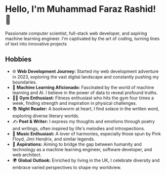# Hello, I'm Muhammad Faraz Rashid! 👋

Passionate computer scientist, full-stack web developer, and aspiring machine learning engineer. I'm captivated by the art of coding, turning lines of text into innovative projects

## Hobbies

- 🌐 **Web Development Journey:** Started my web development adventure in 2023, exploring the vast digital landscape and constantly pushing my boundaries.
- 🧠 **Machine Learning Aficionado:** Fascinated by the world of machine learning and AI. I believe in the power of data to reveal profound truths.
- 🏋️‍♂️ **Gym Enthusiast:** Fitness enthusiast who hits the gym four times a week, finding strength and inspiration in physical challenges.
- 📚 **Night Reader:** A bookworm at heart, I find solace in the written word, exploring diverse literary worlds.
- ✍️ **Poet & Writer:** I express my thoughts and emotions through poetry and writings, often inspired by life's melodies and introspections.
- 🎸 **Music Enthusiast:** A lover of harmonies, especially those spun by Pink Floyd, Jimi Hendrix, and similar legends.
- 🌟 **Aspirations:** Aiming to bridge the gap between humanity and technology as a machine learning engineer, software developer, and web architect.
- 🌍 **Global Outlook:** Enriched by living in the UK, I celebrate diversity and embrace varied perspectives to shape my worldview.



